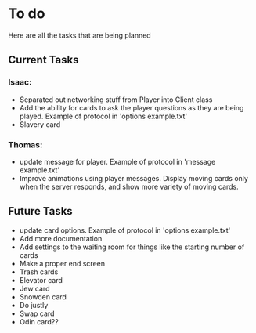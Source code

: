 # To do
Here are all the tasks that are being planned

## Current Tasks

### Isaac:
* Separated out networking stuff from Player into Client class
* Add the ability for cards to ask the player questions as they are being played.
Example of protocol in 'options example.txt'
* Slavery card

### Thomas:
* update message for player. Example of protocol in 'message example.txt'
* Improve animations using player messages. Display moving cards only when the server responds, and show more variety of moving cards.

## Future Tasks

* update card options. Example of protocol in 'options example.txt'
* Add more documentation
* Add settings to the waiting room for things like the starting number of cards
* Make a proper end screen
* Trash cards
* Elevator card
* Jew card
* Snowden card
* Do justly
* Swap card
* Odin card??
